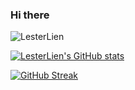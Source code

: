 ### Hi there

<p align="left"><img src="https://github-readme-stats.vercel.app/api/top-langs?username=LesterLien&show_icons=true&locale=en&layout=compact&theme=nightowl" alt="LesterLien" /></p>

[![LesterLien's GitHub stats](https://github-readme-stats.vercel.app/api?username=LesterLien&theme=nightowl&show_icons=true)](https://github.com/LesterLien/github-readme-stats)

[![GitHub Streak](http://github-readme-streak-stats.herokuapp.com?user=LesterLien&theme=nightowl&hide_border=true&date_format=M%20j%5B%2C%20Y%5D&fire=DDDD00)](https://git.io/streak-stats)
